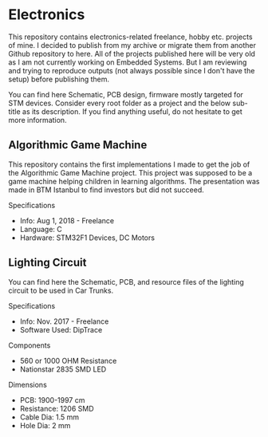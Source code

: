 # Electronics

This repository contains electronics-related freelance, hobby etc. projects of mine.
I decided to publish from my archive or migrate them from another Github repository to here.
All of the projects published here will be very old as I am not currently working on Embedded Systems.
But I am reviewing and trying to reproduce outputs (not always possible since I don't have the setup) before publishing
them.

You can find here Schematic, PCB design, firmware mostly targeted for STM devices.
Consider every root folder as a project and the below sub-title as its description.
If you find anything useful, do not hesitate to get more information.

## Algorithmic Game Machine

This repository contains the first implementations I made to get the job of the Algorithmic Game Machine project.
This project was supposed to be a game machine helping children in learning algorithms.
The presentation was made in BTM Istanbul to find investors but did not succeed.

Specifications

- Info: Aug 1, 2018 - Freelance
- Language: C
- Hardware: STM32F1 Devices, DC Motors

## Lighting Circuit

You can find here the Schematic, PCB, and resource files of the lighting circuit to be used in Car Trunks.

Specifications

- Info: Nov. 2017 - Freelance
- Software Used: DipTrace

Components

- 560 or 1000 OHM Resistance
- Nationstar 2835 SMD LED

Dimensions

- PCB: 1900-1997 cm
- Resistance: 1206 SMD
- Cable Dia: 1.5 mm
- Hole Dia: 2 mm
